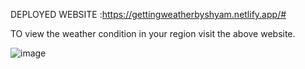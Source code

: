 DEPLOYED WEBSITE :https://gettingweatherbyshyam.netlify.app/#

TO view the weather condition in your region visit the above website. 
  
![image](https://github.com/user-attachments/assets/b49437da-6d56-41b2-9888-28eb907d1598)
